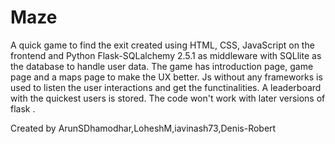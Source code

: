 # Maze
A quick game to find the exit created using HTML, CSS, JavaScript on the frontend and Python Flask-SQLalchemy 2.5.1 as middleware with SQLlite as the database to handle user data. The game has introduction page, game page and a maps page to make the UX better. Js without any frameworks is used to listen the user interactions and get the functinalities. A leaderboard with the quickest users is stored. The code won't work with later versions of flask .

Created by ArunSDhamodhar,LoheshM,iavinash73,Denis-Robert
